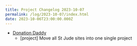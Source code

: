 ```yaml
---
title: Project Changelog 2023-10-07
permalink: /log/2023-10-07/index.html
date: 2023-10-06T23:00:00.000Z
---
```


- [Donation Daddy](https://donationdaddy.rknight.me/) 
    - [project] Move all St Jude sites into one single project